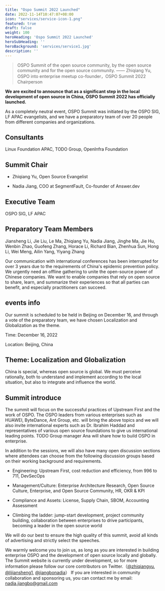 ```yaml
---
title: "Ospo Summit 2022 Launched"
date: 2022-11-14T10:47:07+08:00
icon: "services/service-icon-1.png"
featured: true
draft: false
weight: 100
heroHeading: 'Ospo Summit 2022 Launched'
heroSubHeading: ''
heroBackground: 'services/service1.jpg'
description: ''
---
```


> OSPO Summit of the open source community, by the open source community and for the open source community.
> —— Zhiqiang Yu, OSPO into enterprise meetup co-founder，OSPO Summit 2022 Chairperson

**We are excited to announce that as a significant step in the local development of open source in China, OSPO Summit 2022 has officially launched.**

As a completely neutral event, OSPO Summit was initiated by the OSPO SIG, LF APAC evangelists, and we have a preparatory team of over 20 people from different companies and organizations.


## Consultants

Linux Foundation APAC, TODO Group, OpenInfra Foundation



## Summit Chair

* Zhiqiang Yu, Open Source Evangelist

* Nadia Jiang, COO at SegmentFault, Co-founder of Answer.dev



## Executive Team

 OSPO SIG, LF APAC



## Preparatory Team Members

Jiansheng Li, Jie Liu, Le Ma, Zhiqiang Yu, Nadia Jiang, Jinghe Ma, Jie Hu, Wenbin Zhao, Guofeng Zhang, Horace Li, Richard Bian, Zhenhua Sun, Hong Li, Wei Meng, Ailin Yang, Yiyang Zhang


Our communication with international conferences has been interrupted for over 3 years due to the requirements of China's epidemic prevention policy. We urgently need an offline gathering to unite the open-source power of Chinese companies. We want to enable companies that rely on open source to share, learn, and summarize their experiences so that all parties can benefit, and especially practitioners can succeed.

## events info
Our summit is scheduled to be held in Beijing on December 16, and through a vote of the preparatory team, we have chosen Localization and Globalization as the theme.

Time: December 16, 2022

Location: Beijing, China

## Theme: Localization and Globalization


China is special, whereas open source is global. We must perceive rationally, both to understand and implement according to the local situation, but also to integrate and influence the world.

## Summit introduce

The summit will focus on the successful practices of Upstream First and the work of OSPO. The OSPO leaders from various enterprises such as HUAWEI, ByteDance, Ant Group, etc. will bring the above topics and we will also invite international experts such as Dr. Ibrahim Haddad and representatives of various open source foundations to give us international leading points. TODO Group manager Ana will share how to build OSPO in enterprise.


In addition to the sessions, we will also have many open discussion sections where attendees can choose from the following discussion groups based on their working background and requirements.


* Engineering: Upstream First, cost reduction and efficiency, from 996 to 711, DevSecOps

* Management/Culture: Enterprise Architecture Research, Open Source Culture, Enterprise, and Open Source Community, HR, OKR & KPI

* Compliance and Assets: License, Supply Chain, SBOM, Accounting Assessment

* Climbing the ladder: jump-start development, project community building, collaboration between enterprises to drive participants, becoming a leader in the open source world



We will do our best to ensure the high quality of this summit, avoid all kinds of advertising and strictly select the speeches.

We warmly welcome you to join us, as long as you are interested in building enterprise OSPO and the development of open source locally and globally. The Summit website is currently under development, so for more information please follow our core contributors on Twitter.（[@zhiqiangyu](https://twitter.com/zhiqiangyu), [@lijiansheng1](https://twitter.com/lijiangsheng1), [@jiangbonadia](https://twitter.com/jiangbonadia)） If you are interested in community collaboration and sponsoring us, you can contact me by email: [nadia.jiangbo@gmail.com](mailto:nadia.jiangbo@gmail.com)